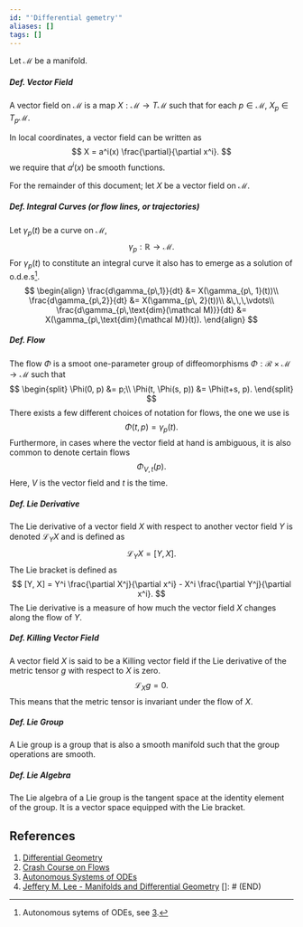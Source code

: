 ```yaml
---
id: "'Differential gemetry'"
aliases: []
tags: []
---
```

Let $\mathcal M$ be a manifold.
##### Def. Vector Field
A vector field on $\mathcal M$ is a map $X: \mathcal M \to T\mathcal M$ such that for each $p \in \mathcal M$, $X_p \in T_p\mathcal M$.

In local coordinates, a vector field can be written as
$$
X = a^i(x) \frac{\partial}{\partial x^i}.
$$
we require that $a^i(x)$ be smooth functions.

For the remainder of this document; let $X$ be a vector field on $\mathcal M$.

##### Def. Integral Curves (*or flow lines, or trajectories*)
Let $\gamma_p(t)$ be a curve on $\mathcal M$,
$$
\gamma_p: \mathbb{R} \to \mathcal M.
$$
For $\gamma_p(t)$ to constitute an integral curve it also has to emerge as a solution of o.d.e.s[^1].
$$
\begin{align}
\frac{d\gamma_{p\,1}}{dt} &= X(\gamma_{p\, 1}(t))\\
\frac{d\gamma_{p\,2}}{dt} &= X(\gamma_{p\, 2}(t))\\
&\,\,\,\vdots\\
\frac{d\gamma_{p\,\text{dim}(\mathcal M)}}{dt} &= X(\gamma_{p\,\text{dim}(\mathcal M)}(t)).
\end{align}
$$


##### Def. Flow

The flow $\Phi$ is a smoot one-parameter group of diffeomorphisms $\Phi: \mathcal R \times \mathcal M \to \mathcal M$ such that
$$
\begin{split}
\Phi(0, p) &= p;\\
\Phi(t, \Phi(s, p)) &= \Phi(t+s, p).
\end{split}
$$
There exists a few different choices of notation for flows, the one we use is
$$
\Phi(t, p) = \gamma_p(t).
$$
Furthermore, in cases where the vector field at hand is ambiguous, it is also common to denote certain flows
$$
\Phi_{V,t}(p).
$$
Here, $V$ is the vector field and $t$ is the time.

##### Def. Lie Derivative
The Lie derivative of a vector field $X$ with respect to another vector field $Y$ is denoted $\mathcal L_Y X$ and is defined as
$$
\mathcal L_Y X = [Y, X].
$$
The Lie bracket is defined as
$$
[Y, X] = Y^i \frac{\partial X^j}{\partial x^i} - X^i \frac{\partial Y^j}{\partial x^i}.
$$
The Lie derivative is a measure of how much the vector field $X$ changes along the flow of $Y$.

##### Def. Killing Vector Field
A vector field $X$ is said to be a Killing vector field if the Lie derivative of the metric tensor $g$ with respect to $X$ is zero.
$$
\mathcal L_X g = 0.
$$
This means that the metric tensor is invariant under the flow of $X$.

##### Def. Lie Group
A Lie group is a group that is also a smooth manifold such that the group operations are smooth.

##### Def. Lie Algebra
The Lie algebra of a Lie group is the tangent space at the identity element of the group. It is a vector space equipped with the Lie bracket.



[^1]: Autonomous sytems of ODEs, see [3](#References).
## References
1. [Differential Geometry](https://en.wikipedia.org/wiki/Differential_geometry)
2. [Crash Course on Flows](https://www.math.utoronto.ca/karshon/grad/2010-11/flows.pdf)
3. [Autonomous Systems of ODEs](https://en.wikipedia.org/wiki/Autonomous_system_(mathematics))
4. [Jeffery M. Lee - Manifolds and Differential Geometry](https://books.google.se/books/about/Manifolds_and_Differential_Geometry.html?id=QKFnEAAAQBAJ&redir_esc=y)
[]: # (END)
